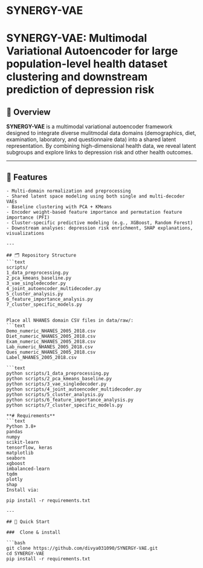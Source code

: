# SYNERGY-VAE

# SYNERGY-VAE: Multimodal Variational Autoencoder for large population-level health dataset clustering and downstream prediction of depression risk

## 🧬 Overview

**SYNERGY-VAE** is a multimodal variational autoencoder framework designed to integrate diverse mulitmodal data domains (demographics, diet, examination, laboratory, and questionnaire data) into a shared latent representation. By combining high-dimensional health data, we reveal latent subgroups and explore links to depression risk and other health outcomes.

---

## 🌟 Features
```text
- Multi-domain normalization and preprocessing
- Shared latent space modeling using both single and multi-decoder VAEs
- Baseline clustering with PCA + KMeans
- Encoder weight-based feature importance and permutation feature importance (PFI)
- Cluster-specific predictive modeling (e.g., XGBoost, Random Forest)
- Downstream analyses: depression risk enrichment, SHAP explanations, visualizations

---

## 🗂️ Repository Structure
```text
scripts/
1_data_preprocessing.py
2_pca_kmeans_baseline.py
3_vae_singledecoder.py
4_joint_autoencoder_multidecoder.py
5_cluster_analysis.py
6_feature_importance_analysis.py
7_cluster_specific_models.py


Place all NHANES domain CSV files in data/raw/:
```text
Demo_numeric_NHANES_2005_2018.csv
Diet_numeric_NHANES_2005_2018.csv
Exam_numeric_NHANES_2005_2018.csv
Lab_numeric_NHANES_2005_2018.csv
Ques_numeric_NHANES_2005_2018.csv
Label_NHANES_2005_2018.csv

```text
python scripts/1_data_preprocessing.py
python scripts/2_pca_kmeans_baseline.py
python scripts/3_vae_singledecoder.py
python scripts/4_joint_autoencoder_multidecoder.py
python scripts/5_cluster_analysis.py
python scripts/6_feature_importance_analysis.py
python scripts/7_cluster_specific_models.py

**# Requirements**
```text
Python 3.8+
pandas
numpy
scikit-learn
tensorflow, keras
matplotlib
seaborn
xgboost
imbalanced-learn
tqdm
plotly
shap
Install via:

pip install -r requirements.txt

---

## 🚀 Quick Start

###  Clone & install

```bash
git clone https://github.com/divya031090/SYNERGY-VAE.git
cd SYNERGY-VAE
pip install -r requirements.txt



